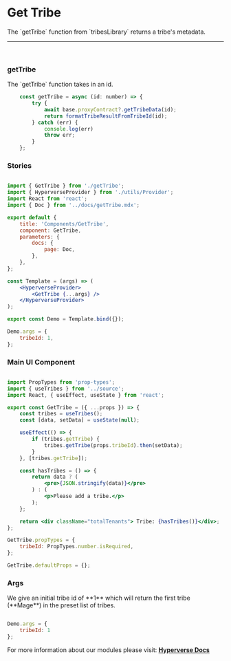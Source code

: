 # Get Tribe

<p> The `getTribe` function from `tribesLibrary` returns a tribe's metadata. </p>

---

<br>

### getTribe

<p> The `getTribe` function takes in an id. </p>

```jsx
	const getTribe = async (id: number) => {
		try {
			await base.proxyContract?.getTribeData(id);
			return formatTribeResultFromTribeId(id);
		} catch (err) {
			console.log(err)
			throw err;
		}
	};
```

### Stories

```jsx

import { GetTribe } from './getTribe';
import { HyperverseProvider } from './utils/Provider';
import React from 'react';
import { Doc } from '../docs/getTribe.mdx';

export default {
	title: 'Components/GetTribe',
	component: GetTribe,
	parameters: {
		docs: {
			page: Doc,
		},
	},
};

const Template = (args) => (
	<HyperverseProvider>
		<GetTribe {...args} />
	</HyperverseProvider>
);

export const Demo = Template.bind({});

Demo.args = {
	tribeId: 1,
};

```

### Main UI Component

```jsx

import PropTypes from 'prop-types';
import { useTribes } from '../source';
import React, { useEffect, useState } from 'react';

export const GetTribe = ({ ...props }) => {
	const tribes = useTribes();
	const [data, setData] = useState(null);

	useEffect(() => {
		if (tribes.getTribe) {
			tribes.getTribe(props.tribeId).then(setData);
		}
	}, [tribes.getTribe]);

	const hasTribes = () => {
		return data ? (
			<pre>{JSON.stringify(data)}</pre>
		) : (
			<p>Please add a tribe.</p>
		);
	};

	return <div className="totalTenants"> Tribe: {hasTribes()}</div>;
};

GetTribe.propTypes = {
	tribeId: PropTypes.number.isRequired,
};

GetTribe.defaultProps = {};

```

### Args

<p> We give an initial tribe id of **1** which will return the first tribe (**Mage**) in the preset list of tribes. </p>

```jsx

Demo.args = {
	tribeId: 1
};

```

For more information about our modules please visit: [**Hyperverse Docs**](https://docs.hyperverse.dev)
